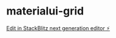 # materialui-grid

[Edit in StackBlitz next generation editor ⚡️](https://stackblitz.com/~/github.com/ramnathpm/materialui-grid)